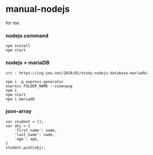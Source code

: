 # manual-nodejs
for me

### nodejs command
```
npm install
npm start
```

### nodejs + mariaDB
```
src : https://ing-yeo.net/2020/02/study-nodejs-database-mariadb/

npm i -g express-generator
express FOLDER_NAME --view=pug
npm i
npm start
npm i mariadb
```

### json-array
```nodejs
var student = [];
var obj = {
    'first_name': name,
    'last_name': name,
    'age': age,
}
student.push(obj);
```
